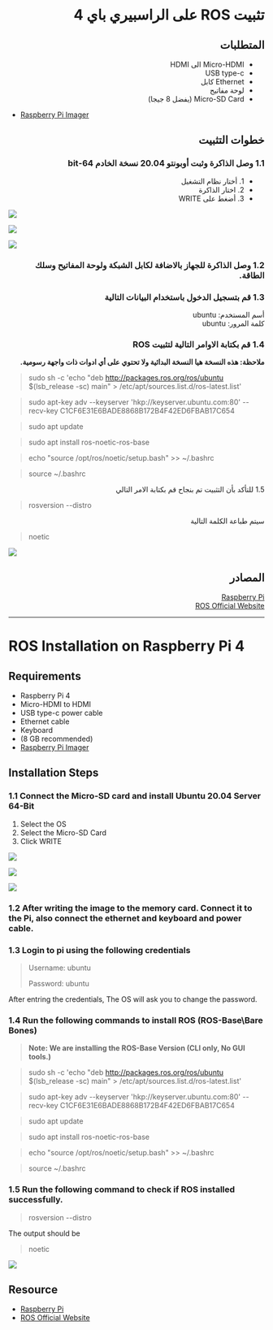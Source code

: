 # <div dir="rtl">تثبيت ROS على الراسبيري باي 4</div>

## <div dir="rtl">المتطلبات</div>
<div dir="rtl"><ul>
  <li>Micro-HDMI الى HDMI</li>
  <li>USB type-c</li>
  <li>Ethernet كابل</li>
  <li>لوحة مفاتيح</li>
  <li>Micro-SD Card (يفضل 8 جيجا)</li>
</ul></div>

- [Raspberry Pi Imager](https://www.raspberrypi.org/downloads/)

## <div dir="rtl">خطوات التثبيت</div>

### <div dir="rtl">1.1 وصل الذاكرة وثبت أوبونتو 20.04 نسخة الخادم 64-bit</div>
<div dir="rtl"><ul>
  <li>1. أختار نظام التشغيل</li>
  <li>2. اختار الذاكرة</li>
  <li>3. أضغط على WRITE</li>
</ul></div>

![](images/6.jpg)

![](images/7.jpg)

![](images/8.jpg)

### <div dir="rtl">1.2 وصل الذاكرة للجهاز بالاضافة لكابل الشبكة ولوحة المفاتيح وسلك الطاقة.</div>

### <div dir="rtl">1.3 قم بتسجيل الدخول باستخدام البيانات التالية</div>
<div dir="rtl">أسم المستخدم: ubuntu</div>
<div dir="rtl">كلمة المرور: ubuntu</div>


### <div dir="rtl">1.4 قم بكتابة الاوامر التالية لتثبيت ROS</div>

**<div dir="rtl">ملاحظة: هذه النسخة هيا النسخة البدائية ولا تحتوي على أي ادوات ذات واجهة رسومية.</div>**

> sudo sh -c 'echo "deb http://packages.ros.org/ros/ubuntu $(lsb_release -sc) main" > /etc/apt/sources.list.d/ros-latest.list'

> sudo apt-key adv --keyserver 'hkp://keyserver.ubuntu.com:80' --recv-key C1CF6E31E6BADE8868B172B4F42ED6FBAB17C654

> sudo apt update

> sudo apt install ros-noetic-ros-base

> echo "source /opt/ros/noetic/setup.bash" >> ~/.bashrc

> source ~/.bashrc

<div dir="rtl">1.5 للتأكد بأن التثبيت تم بنجاح قم بكتابة الامر التالي</div>

> rosversion --distro

<div dir="rtl">سيتم طباعة الكلمة التالية</div>

> noetic

![](images/9.jpg)

## <div dir="rtl">المصادر</div>

[<div dir="rtl">Raspberry Pi</div>](www.raspberrypi.org)
[<div dir="rtl">ROS Official Website</div>](https://www.ros.org/)

---

# ROS Installation on Raspberry Pi 4

## Requirements
- Raspberry Pi 4
- Micro-HDMI to HDMI
- USB type-c power cable
- Ethernet cable
- Keyboard
-  (8 GB recommended)
- [Raspberry Pi Imager](https://www.raspberrypi.org/downloads/)

## Installation Steps

### 1.1 Connect the Micro-SD card and install Ubuntu 20.04 Server 64-Bit
1. Select the OS
2. Select the Micro-SD Card
3. Click WRITE

![](images/6.jpg)

![](images/7.jpg)

![](images/8.jpg)

### 1.2 After writing the image to the memory card. Connect it to the Pi, also connect the ethernet and keyboard and power cable.

### 1.3 Login to pi using the following credentials
> Username: ubuntu
> 
> Password: ubuntu

After entring the credentials, The OS will ask you to change the password.

### 1.4 Run the following commands to install ROS (ROS-Base\Bare Bones)
> **Note: We are installing the ROS-Base Version (CLI only, No GUI tools.)**

> sudo sh -c 'echo "deb http://packages.ros.org/ros/ubuntu $(lsb_release -sc) main" > /etc/apt/sources.list.d/ros-latest.list'

> sudo apt-key adv --keyserver 'hkp://keyserver.ubuntu.com:80' --recv-key C1CF6E31E6BADE8868B172B4F42ED6FBAB17C654

> sudo apt update

> sudo apt install ros-noetic-ros-base

> echo "source /opt/ros/noetic/setup.bash" >> ~/.bashrc

> source ~/.bashrc

### 1.5 Run the following command to check if ROS installed successfully.

> rosversion --distro

The output should be

> noetic

![](images/9.jpg)

## Resource
- [Raspberry Pi](www.raspberrypi.org)
- [ROS Official Website](https://www.ros.org/)

